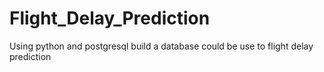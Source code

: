 # Flight_Delay_Prediction
Using python and postgresql build a database could be use to flight delay prediction
